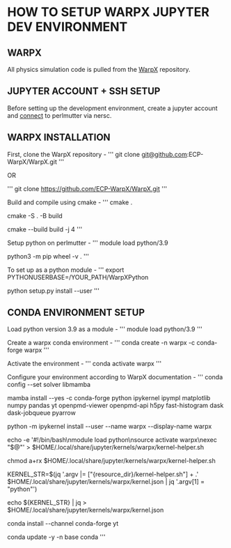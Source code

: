 # HOW TO SETUP WARPX JUPYTER DEV ENVIRONMENT

## WARPX
All physics simulation code is pulled from the [WarpX](https://github.com/ECP-WarpX/WarpX) repository.

## JUPYTER ACCOUNT + SSH SETUP
Before setting up the development environment, create a jupyter account and [connect](https://docs.nersc.gov/connect/) to perlmutter via nersc.

## WARPX INSTALLATION
First, clone the WarpX repository - 
'''
git clone git@github.com:ECP-WarpX/WarpX.git
'''

OR

'''
git clone https://github.com/ECP-WarpX/WarpX.git
'''

Build and compile using cmake -
'''
cmake .

cmake -S . -B build

cmake --build build -j 4
'''

Setup python on perlmutter - 
'''
module load python/3.9

python3 -m pip wheel -v .
'''

To set up as a python module -
'''
export PYTHONUSERBASE=/YOUR_PATH/WarpXPython

python setup.py install --user
'''

## CONDA ENVIRONMENT SETUP
Load python version 3.9 as a module -
'''
module load python/3.9
'''

Create a warpx conda environment -
'''
conda create -n warpx -c conda-forge warpx
'''

Activate the environment - 
'''
conda activate warpx
'''

Configure your environment according to WarpX documentation - 
'''
conda config --set solver libmamba

mamba install --yes -c conda-forge python ipykernel ipympl matplotlib numpy pandas yt openpmd-viewer openpmd-api h5py fast-histogram dask dask-jobqueue pyarrow

python -m ipykernel install --user --name warpx --display-name warpx

echo -e '#!/bin/bash\nmodule load python\nsource activate warpx\nexec "$@"' > $HOME/.local/share/jupyter/kernels/warpx/kernel-helper.sh

chmod a+rx $HOME/.local/share/jupyter/kernels/warpx/kernel-helper.sh

KERNEL_STR=$(jq '.argv |= ["{resource_dir}/kernel-helper.sh"] + .' $HOME/.local/share/jupyter/kernels/warpx/kernel.json | jq '.argv[1] = "python"')

echo ${KERNEL_STR} | jq > $HOME/.local/share/jupyter/kernels/warpx/kernel.json

conda install --channel conda-forge yt

conda update -y -n base conda
'''
